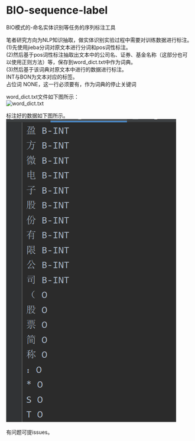 # BIO-sequence-label
BIO模式的-命名实体识别等任务的序列标注工具

笔者研究方向为NLP知识抽取，做实体识别实验过程中需要对训练数据进行标注。</br>
(1)先使用jieba分词对原文本进行分词和pos词性标注。</br>
(2)然后基于pos词性标注抽取出文本中的公司名、证券、基金名称（这部分也可以使用正则方法）等，保存到word_dict.txt中作为词典。</br>
(3)然后基于该词典对原文本中进行的数据进行标注。</br>
INT与BON为文本对应的标签。</br>
占位词 NONE，这一行必须要有，作为词典的停止关键词</br>

word_dict.txt文件如下图所示：<br>
![word_dict.txt](image/word_dict.jpg)<br>



标注好的数据如下图所示。<br>
![标注好的数据](image/text_labeled.jpg)<br>

有问题可提issues。




